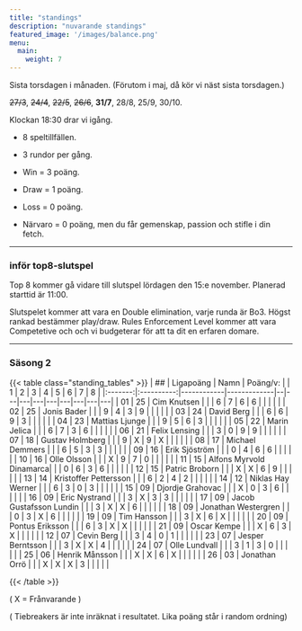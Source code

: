 ```yaml
---
title: "standings"
description: "nuvarande standings"
featured_image: '/images/balance.png'
menu:
  main:
    weight: 7
---
```



Sista torsdagen i månaden. (Förutom i maj, då kör vi näst sista torsdagen.) 

~~27/3~~, ~~24/4~~, ~~22/5~~, ~~26/6~~, **31/7**, 28/8, 25/9, 30/10. 

 Klockan 18:30 drar vi igång.




- 8 speltillfällen. 

- 3 rundor per gång.


- Win = 3 poäng.

- Draw = 1 poäng.

- Loss = 0 poäng.

- Närvaro = 0 poäng, men du får gemenskap, passion och stifle i din fetch. 





------


### inför top8-slutspel

Top 8 kommer gå vidare till slutspel lördagen den 15:e november. Planerad starttid är 11:00. 

Slutspelet kommer att vara en Double elimination, varje runda är Bo3. Högst rankad bestämmer play/draw. Rules Enforcement Level kommer att vara Competetive och och vi budgeterar för att ta dit en erfaren domare. 


------



### Säsong 2
{{< table class="standing_tables" >}}
| ##  | Ligapoäng | Namn | Poäng/v: |   	     | 1 | 2 | 3 | 4 | 5 | 6 | 7 | 8 |
|:-------:|:----------:|------------|-------------|--|---|---|---|---|---|---|---|---|
| 01     | 25         | Cim Knutsen 		| |  | 6 | 7 | 6 | 6 |  |  |  |  |
| 02     | 25         | Jonis Bader 		| |  | 9 | 4 | 3 | 9 |  |  |  |  |
| 03     | 24         | David Berg 		| |  | 6 | 6 | 9 | 3 |  |  |  |  |
| 04     | 23         | Mattias Ljunge 		| |  | 9 | 5 | 6 | 3 |  |  |  |  |
| 05     | 22         | Marin Jelica 		| |  | 6 | 7 | 3 | 6 |  |  |  |  |
| 06     | 21         | Felix Lensing 		| |  | 3 | 0 | 9 | 9 |  |  |  |  |
| 07     | 18         | Gustav Holmberg 	| |  | 9 | X | 9 | X |  |  |  |  |
| 08     | 17         | Michael Demmers 	| |  | 6 | 5 | 3 | 3 |  |  |  |  |
| 09     | 16         | Erik Sjöström 		| |  | 0 | 4 | 6 | 6 |  |  |  |  |
| 10     | 16         | Olle Olsson	 	| |  | X | 9 | 7 | 0 |  |  |  |  |
| 11     | 15         | Alfons Myrvold Dinamarca| |  | 0 | 6 | 3 | 6 |  |  |  |  |
| 12     | 15         | Patric Broborn		| |  | X | X | 6 | 9 |  |  |  |  |
| 13     | 14         | Kristoffer Pettersson 	| |  | 6 | 2 | 4 | 2 |  |  |  |  |
| 14     | 12         | Niklas Hay Werner 	| |  | 6 | 3 | 0 | 3 |  |  |  |  |
| 15     | 09         | Djordje Grahovac 	| |  | X | 0 | 3 | 6 |  |  |  |  |
| 16     | 09         | Eric Nystrand 		| |  | 3 | X | 3 | 3 |  |  |  |  |
| 17     | 09         | Jacob Gustafsson Lundin | |  | 3 | X | X | 6 |  |  |  |  |
| 18     | 09         | Jonathan Westergren 	| |  | 0 | 3 | X | 6 |  |  |  |  |
| 19     | 09         | Tim Hansson 		| |  | 3 | X | 6 | X |  |  |  |  |
| 20     | 09         | Pontus Eriksson		| |  | 6 | 3 | X | X |  |  |  |  |
| 21     | 09         | Oscar Kempe	 	| |  | X | 6 | 3 | X |  |  |  |  |
| 12     | 07         | Cevin Berg 		| |  | 3 | 4 | 0 | 1 |  |  |  |  |
| 23     | 07         | Jesper Berntsson 	| |  | 3 | X | X | 4 |  |  |  |  |
| 24     | 07         | Olle Lundvall 		| |  | 3 | 1 | 3 | 0 |  |  |  |  |
| 25     | 06         | Henrik Månsson 		| |  | X | X | 6 | X |  |  |  |  |
| 26     | 03         | Jonathan Orrö 	  | |  | X | X | X | 3 |  |  |  |  |



{{< /table >}}

( X = Frånvarande )

( Tiebreakers är inte inräknat i resultatet. Lika poäng står i random ordning)
